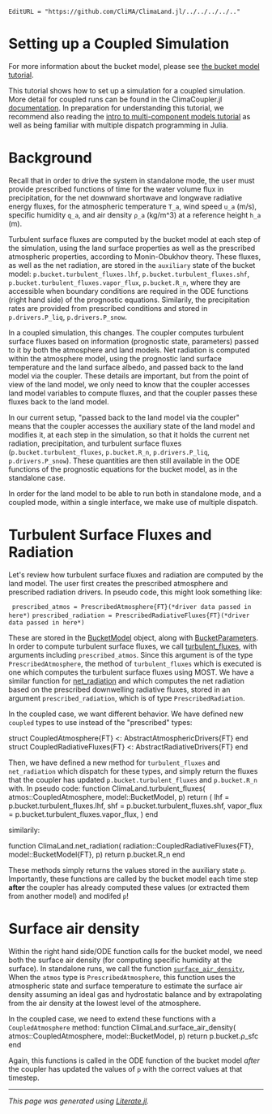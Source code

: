 ```@meta
EditURL = "https://github.com/CliMA/ClimaLand.jl/../../../../.."
```
# Setting up a Coupled Simulation

For more information about the bucket model,
please see [the bucket model tutorial](https://clima.github.io/ClimaLand.jl/dev/generated/bucket_tutorial/).

This tutorial shows how to set up a simulation for a coupled simulation. More detail for coupled runs can be
found in the ClimaCoupler.jl [documentation](https://clima.github.io/ClimaCoupler.jl/dev/). In
preparation for understanding this tutorial, we recommend also reading the [intro to multi-component models tutorial](https://clima.github.io/ClimaLand.jl/dev/generated/LSM_single_column_tutorial/) as well as being familiar
with multiple dispatch programming in Julia.

# Background

Recall that in order to drive the system in standalone mode,
the user must provide
prescribed functions of time for the water volume flux in precipitation,
 for the net downward shortwave and longwave
radiative energy fluxes,
for the atmospheric temperature `T_a`,
wind speed `u_a` (m/s), specific humidity `q_a`, and air density
`ρ_a` (kg/m^3) at a reference height `h_a` (m).

Turbulent surface fluxes are computed by the bucket model at each step of the
simulation, using the land surface properties
as well as the prescribed atmospheric properties, according to Monin-Obukhov theory.
These fluxes, as well as the net radiation, are stored in the `auxiliary` state
of the bucket model: `p.bucket.turbulent_fluxes.lhf`, `p.bucket.turbulent_fluxes.shf`,
`p.bucket.turbulent_fluxes.vapor_flux`, `p.bucket.R_n`, where they are accessible
when boundary conditions are required in the ODE functions (right hand side) of the
prognostic equations. Similarily, the precipitation rates are provided from
prescribed conditions and stored in `p.drivers.P_liq`, `p.drivers.P_snow`.

In a coupled simulation, this changes. The coupler computes turbulent surface fluxes
based on information (prognostic state, parameters) passed to it by both the atmosphere and land models.
Net radiation
is computed within the atmosphere model, using the prognostic land surface temperature and the land surface
albedo, and passed back to the land model via the coupler. These details are important, but from
the point of view of the land
model, we only need to know that the coupler accesses land model variables to compute fluxes,
and that the coupler passes these fluxes back to the land model.

In our current setup, "passed back to the land model via the coupler" means that the coupler
accesses the auxiliary state of the land model and modifies it, at each step in the simulation, so that
it holds the current net radiation, precipitation, and turbulent surface fluxes (`p.bucket.turbulent_fluxes`,
`p.bucket.R_n`, `p.drivers.P_liq`, `p.drivers.P_snow`).
These quantities are then still available in the ODE functions
of the prognostic equations for the bucket model, as in the standalone case.

In order for the land model to be able to run both in standalone mode, and a coupled mode,
within a single interface, we make use of multiple dispatch.

# Turbulent Surface Fluxes and Radiation

Let's review how turbulent surface fluxes and radiation are computed by the land model.
The user first creates the prescribed atmosphere and prescribed radiation drivers. In
pseudo code, this might look something like:

` prescribed_atmos = PrescribedAtmosphere{FT}(*driver data passed in here*)`
` prescribed_radiation = PrescribedRadiativeFluxes{FT}(*driver data passed in here*) `

These are stored in the [BucketModel](https://clima.github.io/ClimaLand.jl/dev/APIs/Bucket/#ClimaLand.Bucket.BucketModel) object,
along with [BucketParameters](https://clima.github.io/ClimaLand.jl/dev/APIs/Bucket/#ClimaLand.Bucket.BucketParameters).
In order to compute turbulent surface fluxes, we call [turbulent_fluxes](https://clima.github.io/ClimaLand.jl/dev/APIs/shared_utilities/#ClimaLand.turbulent_fluxes),
with arguments including `prescribed_atmos`. Since this argument is of the type `PrescribedAtmosphere`, the method of `turbulent_fluxes` which is executed is one which computes the turbulent surface fluxes
using MOST. We have a similar function for [net_radiation](https://clima.github.io/ClimaLand.jl/dev/APIs/shared_utilities/#ClimaLand.net_radiation) and which computes the net radiation based on the prescribed downwelling radiative fluxes, stored in an argument
`prescribed_radiation`, which is of type `PrescribedRadiation`.

In the coupled case, we want different behavior. We have defined new ``coupled`` types to
use instead of the "prescribed" types:

struct CoupledAtmosphere{FT} <: AbstractAtmosphericDrivers{FT} end
struct CoupledRadiativeFluxes{FT} <: AbstractRadiativeDrivers{FT} end

Then, we have defined a new method for `turbulent_fluxes` and `net_radiation` which dispatch for these types,
and simply return the fluxes that the coupler has updated `p.bucket.turbulent_fluxes` and `p.bucket.R_n` with.
In pseudo code:
function ClimaLand.turbulent_fluxes(
   atmos::CoupledAtmosphere,
   model::BucketModel,
   p)
   return (
        lhf = p.bucket.turbulent_fluxes.lhf,
        shf = p.bucket.turbulent_fluxes.shf,
        vapor_flux = p.bucket.turbulent_fluxes.vapor_flux,
    )
end

similarily:

function ClimaLand.net_radiation(
    radiation::CoupledRadiativeFluxes{FT},
    model::BucketModel{FT},
    p)
    return p.bucket.R_n
end

These methods simply returns the values stored in the auxiliary state `p`. Importantly, these functions are
called by the bucket model
each time step **after** the coupler has already computed these values
(or extracted them from another model) and modifed `p`!

# Surface air density
Within the right hand side/ODE function calls for the bucket model, we need both the
surface air density (for computing specific humidity at the surface). In standalone runs,
we call the function [`surface_air_density`](https://clima.github.io/ClimaLand.jl/dev/APIs/shared_utilities/#ClimaLand.surface_air_density),
When the `atmos` type is `PrescribedAtmosphere`, this function uses the atmospheric state and surface
temperature to estimate the surface air density assuming an ideal gas and hydrostatic balance
and by extrapolating from the air density at the lowest level of the atmosphere.

In the coupled case, we need to extend these functions with a `CoupledAtmosphere` method:
function ClimaLand.surface_air_density(
    atmos::CoupledAtmosphere,
    model::BucketModel,
    p)
    return p.bucket.ρ_sfc
end

Again, this functions is called in the ODE function of the bucket model *after* the coupler
has updated the values of `p` with the correct values at that timestep.

---

*This page was generated using [Literate.jl](https://github.com/fredrikekre/Literate.jl).*

